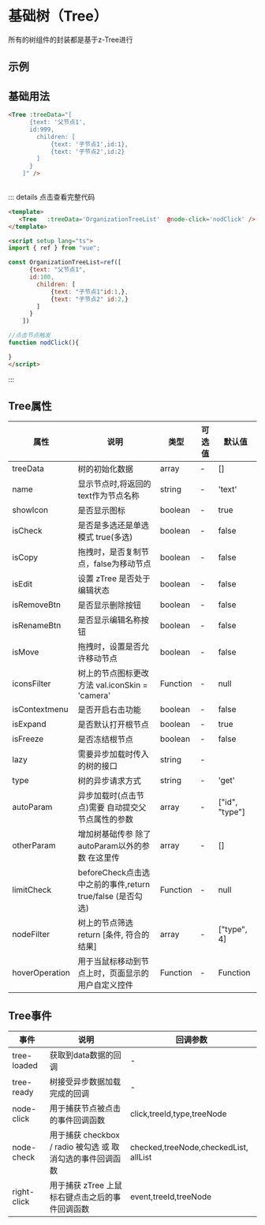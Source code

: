 # 基础树（Tree）
所有的树组件的封装都是基于z-Tree进行

## 示例
<ClientOnly>
<Tree :treeData="[
      {text: '父节点1', 
      id:999,
        children: [
            {text: '子节点1',id:1},
            {text: '子节点2',id:2}
        ]
      }
    ]" />

</ClientOnly>

## 基础用法

```html
<Tree :treeData="[
      {text: '父节点1', 
      id:999,
        children: [
            {text: '子节点1',id:1},
            {text: '子节点2',id:2}
        ]
      }
    ]" />
  

```



::: details 点击查看完整代码
```html
<template>
   <Tree   :treeData='OrganizationTreeList'  @node-click='nodClick' />
</template>

<script setup lang="ts">
import { ref } from "vue";

const OrganizationTreeList=ref([
      {text: "父节点1", 
      id:100,
        children: [
            {text: "子节点1"id:1,},
            {text: "子节点2" id:2,}
        ]
      }
    ])

//点击节点触发
function nodClick(){

}
</script>
```
::: 




## Tree属性

| 属性        | 说明       | 类型   | 可选值  | 默认值           
| ----------|-------------|-----  | ------ |------------
|treeData      | 树的初始化数据 | array     |     -   |[] 
|name      | 显示节点时,将返回的text作为节点名称      |  string | -     | 'text'
|showIcon      | 是否显示图标 | boolean       |     -   |true 
|isCheck      | 是否是多选还是单选模式 true(多选)   |  boolean | -  |  false
|isCopy      | 拖拽时，是否复制节点，false为移动节点 | boolean|     -   |false
|isEdit      | 设置 zTree 是否处于编辑状态      |  boolean | -     |  false
|isRemoveBtn      | 是否显示删除按钮 | boolean       |     -   |false 
|isRenameBtn | 是否显示编辑名称按钮      |  boolean | -     |  false
|isMove | 拖拽时，设置是否允许移动节点 | boolean       |     -   |false
|iconsFilter | 树上的节点图标更改方法 val.iconSkin = 'camera' |  Function | -  | null
|isContextmenu | 是否开启右击功能 | boolean       |     -   |false
|isExpand | 是否默认打开根节点      |  boolean | -     |  true
|isFreeze | 是否冻结根节点 | boolean       |     -   |false
|lazy | 需要异步加载时传入的树的接口 | string       |     -   | 
|type      | 树的异步请求方式      |  string | -     |  'get'
|autoParam      | 异步加载时(点击节点)需要 自动提交父节点属性的参数|  array | -     |  ["id", "type"]
|otherParam      | 增加树基础传参 除了autoParam以外的参数 在这里传 | array       |     -   |[] 
|limitCheck      | beforeCheck点击选中之前的事件,return true/false (是否勾选) | Function       |     -   |null 
|nodeFilter      | 树上的节点筛选 return [条件, 符合的结果] | array  |-|["type", 4] 
|hoverOperation      | 用于当鼠标移动到节点上时，页面显示的用户自定义控件      |  Function | -     |  Function




  
 ## Tree事件
 
| 事件        | 说明                    | 回调参数         
| ----------|-------------|-----       
| tree-loaded    |获取到data数据的回调| -  
| tree-ready     |树接受异步数据加载完成的回调| -    
| node-click     |用于捕获节点被点击的事件回调函数 |click,treeId,type,treeNode       
| node-check     |用于捕获 checkbox / radio 被勾选 或 取消勾选的事件回调函数 |checked,treeNode,checkedList, allList   
| right-click     |用于捕获 zTree 上鼠标右键点击之后的事件回调函数 |event,treeId,treeNode    



